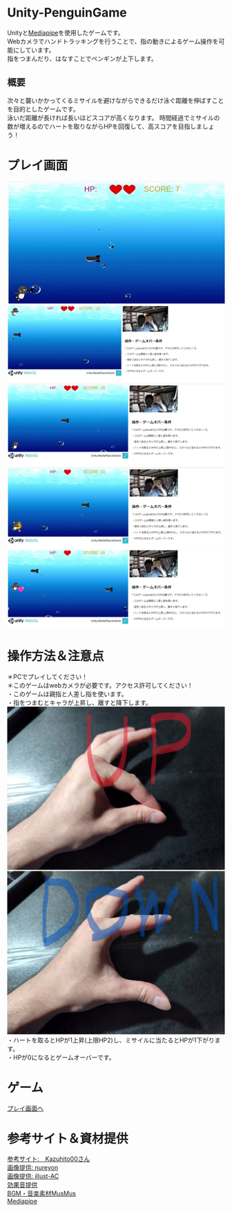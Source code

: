 # Unity-PenguinGame
Unityと[Mediapipe](https://google.github.io/mediapipe/)を使用したゲームです。<br>
Webカメラでハンドトラッキングを行うことで、指の動きによるゲーム操作を可能にしています。<br>
指をつまんだり、はなすことでペンギンが上下します。<br>
## 概要
次々と襲いかかってくるミサイルを避けながらできるだけ泳ぐ距離を伸ばすことを目的としたゲームです。<br>
泳いだ距離が長ければ長いほどスコアが高くなります。
時間経過でミサイルの数が増えるのでハートを取りながらHPを回復して、高スコアを目指しましょう！
# プレイ画面
![pic](https://github.com/takeru-a/Unity-PenguinGame/blob/main/TemplateData/uni5.jpg)
![pic](https://github.com/takeru-a/Unity-PenguinGame/blob/main/TemplateData/uni1.jpg)
![pic](https://github.com/takeru-a/Unity-PenguinGame/blob/main/TemplateData/uni2.jpg)
![pic](https://github.com/takeru-a/Unity-PenguinGame/blob/main/TemplateData/uni3.jpg)
![pic](https://github.com/takeru-a/Unity-PenguinGame/blob/main/TemplateData/uni4.jpg)

# 操作方法＆注意点
＊PCでプレイしてください！<br>
＊このゲームはwebカメラが必要です。アクセス許可してください！<br>
・このゲームは親指と人差し指を使います。<br>
・指をつまむとキャラが上昇し、離すと降下します。<br>
![pic](https://github.com/takeru-a/Unity-PenguinGame/blob/main/TemplateData/hand-close.jpg)
![pic](https://github.com/takeru-a/Unity-PenguinGame/blob/main/TemplateData/hand-op.jpg)
・ハートを取るとHPが1上昇(上限HP2)し、ミサイルに当たるとHPが1下がります。<br>
・HPが0になるとゲームオーバーです。<br>
# ゲーム
[プレイ画面へ](https://takeru-a.github.io/Unity-PenguinGame/)
# 参考サイト＆資材提供
[参考サイト:　Kazuhito00さん](https://github.com/Kazuhito00/Unity-MediaPipeJs-SendMessage-WebGL-Sample)<br>
[画像提供: nureyon](https://nureyon.com/heart_shape-1?pattern=17)<br>
[画像提供: illust-AC](https://www.ac-illust.com/main/detail.php?id=23073900&word=%E6%B0%B4%E4%B8%AD)<br>
[効果音提供](https://taira-komori.jpn.org/arms01.html)<br>
[BGM・音楽素材MusMus](https://musmus.main.jp)<br>
[Mediapipe](https://google.github.io/mediapipe/)<br>
